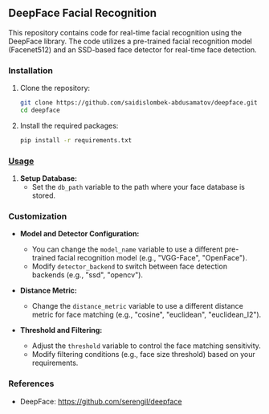 ## DeepFace Facial Recognition

This repository contains code for real-time facial recognition using the DeepFace library. The code utilizes a pre-trained facial recognition model (Facenet512) and an SSD-based face detector for real-time face detection.

### Installation

1. Clone the repository:

    ```bash
    git clone https://github.com/saidislombek-abdusamatov/deepface.git
    cd deepface
    ```

2. Install the required packages:

    ```bash
    pip install -r requirements.txt
    ```

### [Usage](deepface_infernce)

1. **Setup Database:**
   - Set the `db_path` variable to the path where your face database is stored.


### Customization

- **Model and Detector Configuration:**
  - You can change the `model_name` variable to use a different pre-trained facial recognition model (e.g., "VGG-Face", "OpenFace").
  - Modify `detector_backend` to switch between face detection backends (e.g., "ssd", "opencv").

- **Distance Metric:**
  - Change the `distance_metric` variable to use a different distance metric for face matching (e.g., "cosine", "euclidean", "euclidean_l2").

- **Threshold and Filtering:**
  - Adjust the `threshold` variable to control the face matching sensitivity.
  - Modify filtering conditions (e.g., face size threshold) based on your requirements.

### References
- DeepFace: https://github.com/serengil/deepface
